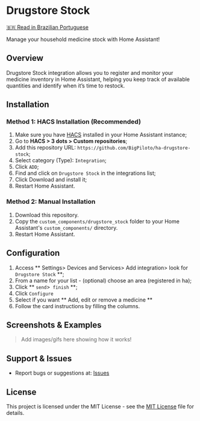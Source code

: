 # Drugstore Stock

[🇧🇷 Read in Brazilian Portuguese](README.pt-br.md)

Manage your household medicine stock with Home Assistant!

## Overview

Drugstore Stock integration allows you to register and monitor your medicine inventory in Home Assistant, helping you keep track of available quantities and identify when it’s time to restock.

## Installation

### Method 1: HACS Installation (Recommended)

1. Make sure you have [HACS](https://hacs.xyz/) installed in your Home Assistant instance;
2. Go to **HACS > 3 dots > Custom repositories**;
3. Add this repository URL: `https://github.com/BigPiloto/ha-drugstore-stock`;
3. Select category (Type): `Integration`;
4. Click `ADD`;
5. Find and click on `Drugstore Stock` in the integrations list;
6. Click Download and install it;
7. Restart Home Assistant.

### Method 2: Manual Installation

1. Download this repository.
2. Copy the `custom_components/drugstore_stock` folder to your Home Assistant's `custom_components/` directory.
3. Restart Home Assistant.

## Configuration

1. Access ** Settings> Devices and Services> Add integration> look for `Drugstore Stock` **;
2. From a name for your list - (optional) choose an area (registered in ha);
3. Click ** `send`>` finish` **;
4. Click `Configure`
5. Select if you want ** Add, edit or remove a medicine **
6. Follow the card instructions by filling the columns.

## Screenshots & Examples

> Add images/gifs here showing how it works!

## Support & Issues

- Report bugs or suggestions at: [Issues](https://github.com/BigPiloto/ha-drugstore-stock/issues)

## License

This project is licensed under the MIT License - see the [MIT License](LICENSE) file for details.


